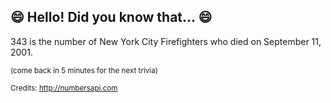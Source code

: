 ## 😄 Hello! Did you know that... 😄
343 is the number of New York City Firefighters who died on September 11, 2001.

<sup>(come back in 5 minutes for the next trivia)</sup>


<sup>Credits: http://numbersapi.com</sup>
